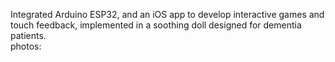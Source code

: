 
Integrated Arduino ESP32, and an iOS app to develop interactive games and touch feedback, implemented in a soothing doll designed for dementia patients.  
photos:
  
